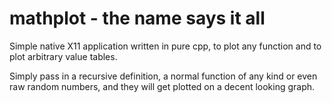 # mathplot - the name says it all

Simple native X11 application written in pure cpp, to plot any function and to plot arbitrary value tables.

Simply pass in a recursive definition, a normal function of any kind or even raw random numbers, and they will get plotted on a decent looking graph.

